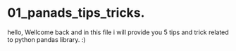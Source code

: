 # 01_panads_tips_tricks.
hello,
Wellcome back and in this file i will provide you 5 tips and trick related to python pandas library.
:)
